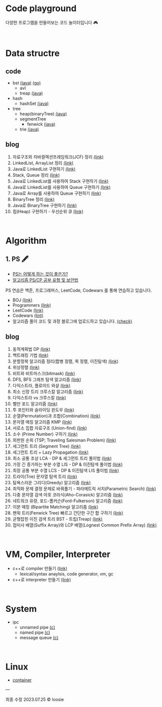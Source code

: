 # Code playground
다양한 프로그램을 만들어보는 코드 놀이터입니다 🎮

<br>

# Data structre
## code
- bst [(java)](https://github.com/loosie/code_playground/tree/master/java/data_structure/src/bst/basic) [(go)](https://github.com/loosie/code_playground/tree/master/go/data_structure/bst)
  - avl
  - treap [(java)](https://github.com/loosie/code_playground/tree/master/java/data_structure/src/bst/treap)
- hash
  - hashSet [(java)](https://github.com/loosie/code_playground/tree/master/java/data_structure/src/hashset)
- tree
  - heap(binaryTree) [(java)](https://github.com/loosie/code_playground/tree/master/java/data_structure/src/heap)
  - segmentTree
    - fenwick [(java)](https://github.com/loosie/code_playground/tree/master/java/data_structure/src/segmenttree/fenwick) 
  - trie [(java)](https://github.com/loosie/code_playground/tree/master/java/data_structure/src/trie)

## blog
1. 자료구조와 자바컬렉션프레임워크(JCF) 정리 [(link)](https://loosie.tistory.com/154)
1. LinkedList, ArrayList 정리 [(link)](https://loosie.tistory.com/153?category=972195)
1. Java로 LinkedList 구현하기 [(link)](https://loosie.tistory.com/122)
1. Stack, Queue 정리 [(link)](https://loosie.tistory.com/155?category=972195)
1. Java로 LinkedList를 사용하여 Stack 구현하기 [(link)](https://loosie.tistory.com/124?category=964815)
1. Java로 LinkedList를 사용하여 Queue 구현하기 [(link)](https://loosie.tistory.com/156?category=964815)
1. Java로 Array를 사용하여 Queue 구현하기 [(link)](https://loosie.tistory.com/125?category=964815)
1. BinaryTree 정리 [(link)](https://loosie.tistory.com/157?category=972195)
1. Java로 BinaryTree 구현하기 [(link)](https://loosie.tistory.com/127?category=964815)
1. 힙(Heap) 구현하기 - 우선순위 큐 [(link)](https://loosie.tistory.com/652?category=1034559)

<br> 

# Algorithm
## 1. PS 🖋
- [PS는 어떻게 하는 것이 좋은가?](https://subinium.github.io/how-to-study-problem-solving/)
- [알고리즘 PS/CP 공부 유형 및 보안법](https://subinium.github.io/PS-Study-Types-and-Complements/)

PS 연습은 백준, 프로그래머스, LeetCode, Codewars 를 통해 연습하고 있습니다.

- BOJ [(link)](https://www.acmicpc.net/)
- Programmers [(link)](https://programmers.co.kr/)
- LeetCode [(link)](https://leetcode.com/)
- Codewars [(lint)](https://www.codewars.com/)
- 알고리즘 풀이 코드 및 과정 블로그에 업로드하고 있습니다. [(check)](https://loosie.tistory.com/category/Java/%EC%95%8C%EA%B3%A0%EB%A6%AC%EC%A6%98%20%ED%92%80%EC%9D%B4)

## blog
1. 동적계획법 DP [(link)](https://loosie.tistory.com/150?category=972195)
2. 백트래킹 기법 [(link)](https://loosie.tistory.com/196?category=972195)
3. 분할정복 알고리즘 정리(합병 정렬, 퀵 정렬, 이진탐색) [(link)](https://loosie.tistory.com/237?category=972195)
4. 위상정렬 [(link)](https://loosie.tistory.com/161?category=972195)
5. 비트와 비트마스크(bitmask) [(link)](https://loosie.tistory.com/238?category=972195)
6. DFS, BFS 그래프 탐색 알고리즘 [(link)](https://loosie.tistory.com/151?category=972195)
7. 다익스트라, 플로이드 와샬 [(link)](https://loosie.tistory.com/146?category=972195)
8. 최소 신장 트리 크루스칼 알고리즘 [(link)](https://loosie.tistory.com/159?category=972195)
9. 다익스트라 vs 크루스칼 [(link)](https://loosie.tistory.com/167?category=972195)
10. 벨만 포드 알고리즘 [(link)](https://loosie.tistory.com/162?category=972195)
11. 투 포인터와 슬라이딩 윈도우 [(link)](https://loosie.tistory.com/327?category=972195)
12. 순열(Permutation)과 조합(Combination) [(link)](https://loosie.tistory.com/286?category=972195)
13. 문자열 매칭 알고리즘 KMP [(link)](https://loosie.tistory.com/192?category=972195)
14. 서로소 집합 자료구조 (Union-find) [(link)](https://loosie.tistory.com/158?category=972195)
15. 소수 (Prime Number) 구하기 [(link)](https://loosie.tistory.com/267?category=972195)
16. 외판원 순회 (TSP; Traveling Salesman Problem) [(link)](https://loosie.tistory.com/272?category=972195)
17. 세그먼트 트리 (Segment Tree) [(link)](https://loosie.tistory.com/273?category=972195)
18. 세그먼트 트리 + Lazy Propagation [(link)](https://loosie.tistory.com/327?category=972195)
19. 최소 공통 조상 LCA - DP & 세그먼트 트리 풀이법 [(link)](https://loosie.tistory.com/364?category=972195)
20. 가장 긴 증가하는 부분 수열 LIS - DP & 이진탐색 풀이법 [(link)](https://loosie.tistory.com/376?category=972195)
21. 최장 공통 부분 수열 LCS - DP & 이진탐색 LIS 풀이법 [(link)](https://loosie.tistory.com/379?category=972195)
22. 트라이(Trie) 문자열 탐색 트리 [(link)](https://loosie.tistory.com/446?category=972195)
23. 탐욕스러운 그리디(Greedy) 알고리즘 [(link)](https://loosie.tistory.com/515?category=972195)
24. 최적화 문제 결정 문제로 바꿔풀기 - 파라메트릭 서치(Parametric Search) [(link)](https://loosie.tistory.com/518?category=972195)
25. 다중 문자열 검색 아호 코라식(Aho-Corasick) 알고리즘 [(link)](https://loosie.tistory.com/587?category=972195)
26. 네트워크 유량, 포드-폴커슨(Ford-Fulkerson) 알고리즘 [(link)](https://loosie.tistory.com/633?category=972195)
27. 이분 매칭 (Bipartite Matching) 알고리즘 [(link)](https://loosie.tistory.com/643?category=972195)
28. 펜윅 트리(Fenwick Tree) 빠르고 간단한 구간 합 구하기 [(link)](https://loosie.tistory.com/647?category=972195)
29. 균형잡힌 이진 검색 트리 BST - 트립(Treap) [(link)](https://loosie.tistory.com/675?category=972195)
30. 접미사 배열(Suffix Array)와 LCP 배열(Lognest Common Prefix Array) [(link)](https://loosie.tistory.com/798?category=972195)

<br>


# VM, Compiler, Interpreter
- c++로 compiler 만들기 [(link)](https://github.com/loosie/code_playground/tree/master/c%2B%2B/compiler)
   - lexical/syntax anaylsis, code generator, vm, gc
- c++로 interpreter 만들기 [(link)](https://github.com/loosie/code_playground/tree/master/c%2B%2B/interpreter)

<br>

# System
- ipc
   - unnamed pipe  [(c)](https://github.com/loosie/code_playground/tree/master/c/ipc/unnamed_pipe)
   - named pipe    [(c)](https://github.com/loosie/code_playground/tree/master/c/ipc/named_pipe)
   - message queue [(c)](https://github.com/loosie/code_playground/tree/master/c/ipc/message_queue)

 <br>
 
# Linux
- [container](https://github.com/loosie/code_playground/tree/master/linux/container)



—

최종 수정 2023.07.25 © loosie
